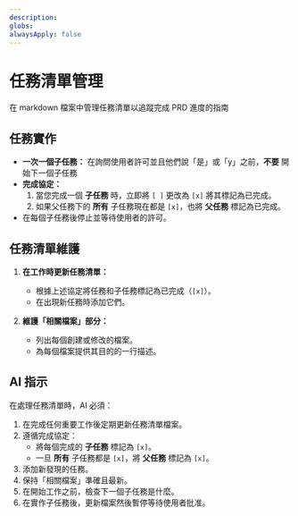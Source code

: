 ```yaml
---
description:
globs:
alwaysApply: false
---
```


# 任務清單管理

在 markdown 檔案中管理任務清單以追蹤完成 PRD 進度的指南

## 任務實作

- **一次一個子任務：** 在詢問使用者許可並且他們說「是」或「y」之前，**不要** 開始下一個子任務
- **完成協定：**
  1. 當您完成一個 **子任務** 時，立即將 `[ ]` 更改為 `[x]` 將其標記為已完成。
  2. 如果父任務下的 **所有** 子任務現在都是 `[x]`，也將 **父任務** 標記為已完成。
- 在每個子任務後停止並等待使用者的許可。

## 任務清單維護

1. **在工作時更新任務清單：**

   - 根據上述協定將任務和子任務標記為已完成（`[x]`）。
   - 在出現新任務時添加它們。

2. **維護「相關檔案」部分：**
   - 列出每個創建或修改的檔案。
   - 為每個檔案提供其目的的一行描述。

## AI 指示

在處理任務清單時，AI 必須：

1. 在完成任何重要工作後定期更新任務清單檔案。
2. 遵循完成協定：
   - 將每個完成的 **子任務** 標記為 `[x]`。
   - 一旦 **所有** 子任務都是 `[x]`，將 **父任務** 標記為 `[x]`。
3. 添加新發現的任務。
4. 保持「相關檔案」準確且最新。
5. 在開始工作之前，檢查下一個子任務是什麼。
6. 在實作子任務後，更新檔案然後暫停等待使用者批准。
